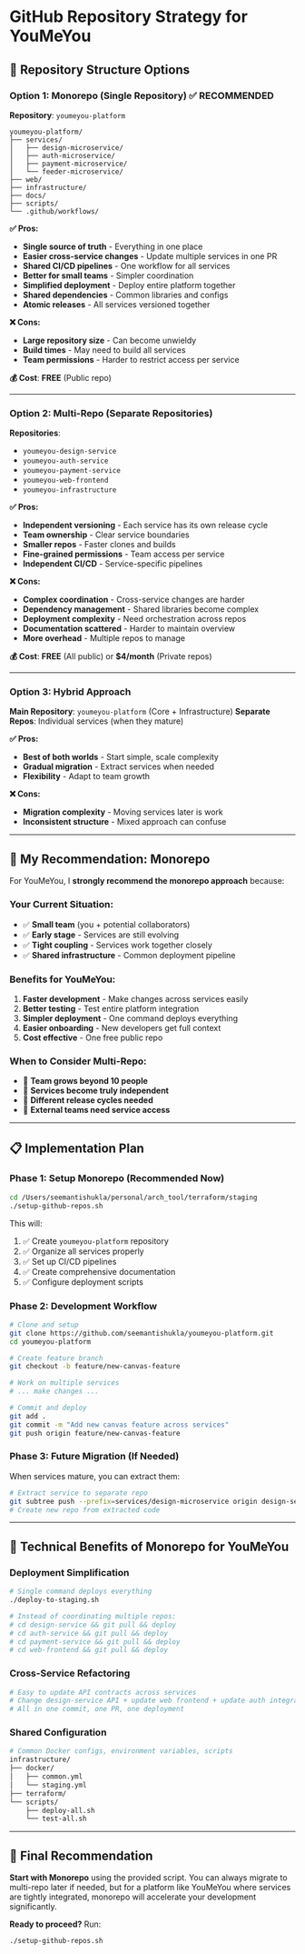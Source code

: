 # GitHub Repository Strategy for YouMeYou

## 🎯 **Repository Structure Options**

### **Option 1: Monorepo (Single Repository)** ✅ **RECOMMENDED**

**Repository**: `youmeyou-platform`

```
youmeyou-platform/
├── services/
│   ├── design-microservice/
│   ├── auth-microservice/
│   ├── payment-microservice/
│   └── feeder-microservice/
├── web/
├── infrastructure/
├── docs/
├── scripts/
└── .github/workflows/
```

**✅ Pros:**
- **Single source of truth** - Everything in one place
- **Easier cross-service changes** - Update multiple services in one PR
- **Shared CI/CD pipelines** - One workflow for all services
- **Better for small teams** - Simpler coordination
- **Simplified deployment** - Deploy entire platform together
- **Shared dependencies** - Common libraries and configs
- **Atomic releases** - All services versioned together

**❌ Cons:**
- **Large repository size** - Can become unwieldy
- **Build times** - May need to build all services
- **Team permissions** - Harder to restrict access per service

**💰 Cost**: **FREE** (Public repo)

---

### **Option 2: Multi-Repo (Separate Repositories)**

**Repositories**:
- `youmeyou-design-service`
- `youmeyou-auth-service`
- `youmeyou-payment-service`
- `youmeyou-web-frontend`
- `youmeyou-infrastructure`

**✅ Pros:**
- **Independent versioning** - Each service has its own release cycle
- **Team ownership** - Clear service boundaries
- **Smaller repos** - Faster clones and builds
- **Fine-grained permissions** - Team access per service
- **Independent CI/CD** - Service-specific pipelines

**❌ Cons:**
- **Complex coordination** - Cross-service changes are harder
- **Dependency management** - Shared libraries become complex
- **Deployment complexity** - Need orchestration across repos
- **Documentation scattered** - Harder to maintain overview
- **More overhead** - Multiple repos to manage

**💰 Cost**: **FREE** (All public) or **$4/month** (Private repos)

---

### **Option 3: Hybrid Approach**

**Main Repository**: `youmeyou-platform` (Core + Infrastructure)
**Separate Repos**: Individual services (when they mature)

**✅ Pros:**
- **Best of both worlds** - Start simple, scale complexity
- **Gradual migration** - Extract services when needed
- **Flexibility** - Adapt to team growth

**❌ Cons:**
- **Migration complexity** - Moving services later is work
- **Inconsistent structure** - Mixed approach can confuse

---

## 🚀 **My Recommendation: Monorepo**

For YouMeYou, I **strongly recommend the monorepo approach** because:

### **Your Current Situation:**
- ✅ **Small team** (you + potential collaborators)
- ✅ **Early stage** - Services are still evolving
- ✅ **Tight coupling** - Services work together closely
- ✅ **Shared infrastructure** - Common deployment pipeline

### **Benefits for YouMeYou:**
1. **Faster development** - Make changes across services easily
2. **Better testing** - Test entire platform integration
3. **Simpler deployment** - One command deploys everything
4. **Easier onboarding** - New developers get full context
5. **Cost effective** - One free public repo

### **When to Consider Multi-Repo:**
- 🔄 **Team grows beyond 10 people**
- 🔄 **Services become truly independent**
- 🔄 **Different release cycles needed**
- 🔄 **External teams need service access**

---

## 📋 **Implementation Plan**

### **Phase 1: Setup Monorepo** (Recommended Now)
```bash
cd /Users/seemantishukla/personal/arch_tool/terraform/staging
./setup-github-repos.sh
```

This will:
1. ✅ Create `youmeyou-platform` repository
2. ✅ Organize all services properly
3. ✅ Set up CI/CD pipelines
4. ✅ Create comprehensive documentation
5. ✅ Configure deployment scripts

### **Phase 2: Development Workflow**
```bash
# Clone and setup
git clone https://github.com/seemantishukla/youmeyou-platform.git
cd youmeyou-platform

# Create feature branch
git checkout -b feature/new-canvas-feature

# Work on multiple services
# ... make changes ...

# Commit and deploy
git add .
git commit -m "Add new canvas feature across services"
git push origin feature/new-canvas-feature
```

### **Phase 3: Future Migration** (If Needed)
When services mature, you can extract them:
```bash
# Extract service to separate repo
git subtree push --prefix=services/design-microservice origin design-service-branch
# Create new repo from extracted code
```

---

## 🔧 **Technical Benefits of Monorepo for YouMeYou**

### **Deployment Simplification**
```bash
# Single command deploys everything
./deploy-to-staging.sh

# Instead of coordinating multiple repos:
# cd design-service && git pull && deploy
# cd auth-service && git pull && deploy  
# cd payment-service && git pull && deploy
# cd web-frontend && git pull && deploy
```

### **Cross-Service Refactoring**
```bash
# Easy to update API contracts across services
# Change design-service API + update web frontend + update auth integration
# All in one commit, one PR, one deployment
```

### **Shared Configuration**
```bash
# Common Docker configs, environment variables, scripts
infrastructure/
├── docker/
│   ├── common.yml
│   └── staging.yml
├── terraform/
└── scripts/
    ├── deploy-all.sh
    └── test-all.sh
```

---

## 🎯 **Final Recommendation**

**Start with Monorepo** using the provided script. You can always migrate to multi-repo later if needed, but for a platform like YouMeYou where services are tightly integrated, monorepo will accelerate your development significantly.

**Ready to proceed?** Run:
```bash
./setup-github-repos.sh
``` 